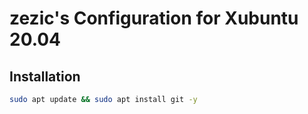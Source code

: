# zezic's Configuration for Xubuntu 20.04

## Installation

```bash
sudo apt update && sudo apt install git -y
```
